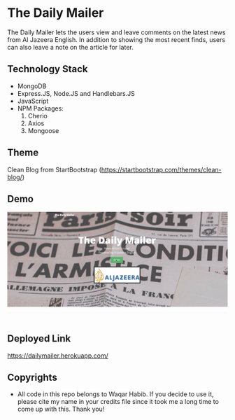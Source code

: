 # The Daily Mailer

The Daily Mailer lets the users view and leave comments on the latest news from Al Jazeera English. In addition to showing the most recent finds, users can also leave a note on the article for later. 

## Technology Stack

- MongoDB 
- Express.JS, Node.JS and Handlebars.JS
- JavaScript
- NPM Packages: 
    1. Cherio
    2. Axios 
    3. Mongoose
    
## Theme

Clean Blog from StartBootstrap (https://startbootstrap.com/themes/clean-blog/)

## Demo

![](public/img/demo.gif)

## Deployed Link

https://dailymailer.herokuapp.com/

## Copyrights

- All code in this repo belongs to Waqar Habib. If you decide to use it, please cite my name in your credits file since it took me a long time to come up with this. Thank you!

